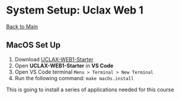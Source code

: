 # System Setup: Uclax Web 1

[Back to Main](../README.md)

## MacOS Set Up

1. Download [UCLAX-WEB1-Starter]()
2. Open **UCLAX-WEB1-Starter** in **VS Code**
3. Open VS Code terminal `Menu > Terminal > New Terminal`
4. Run the following command: `make macOs.install`

This is going to install a series of applications needed for this course
